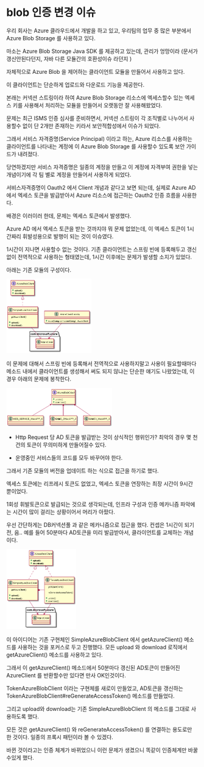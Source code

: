 # blob 인증 변경 이슈

우리 회사는 Azure 클라우드에서 개발을 하고 있고, 우리팀의 업무 중 많은 부분에서 Azure Blob Storage 를 사용하고 있다.

마소는 Azure Blob Storage Java SDK 를 제공하고 있는데, 관리가 엉망이라 (문서가 갱신안된다던지, 자바 다른 모듈간의 호환성이슈 라던지 ) 

자체적으로 Azure Blob 을 제어하는 클라이언트 모듈을 만들어서 사용하고 있다.

이 클라이언트는 단순하게 업로드와 다운로드 기능을 제공한다. 

본래는 커넥션 스트링이라 하여 Azure Blob Storage 리소스에 엑세스할수 있는 엑세스 키를 사용해서 처리하는 모듈을 만들어서 오랫동안 잘 사용해왔었다.

문제는 최근 ISMS 인증 심사를 준비하면서, 커넥션 스트링이 각 조직별로 나누어서 사용할수 없이 단 2개만 존재하는 키라서 보안적합성에서 이슈가 되었다.

그래서 서비스 자격증명(Service Principal) 이라고 하는, Azure 리소스를 사용하는 클라이언트를 나타내는 계정에 이 Azure Blob Storage 를 사용할수 있도록 보안 가이드가 내려졌다.

당연하겠지만 서비스 자격증명은 일종의 계정을 만들고 이 계정에 자격부여 권한을 넣는 개념이기에 각 팀 별로 계정을 만들어서 사용하게 되었다.

서비스자격증명이 Oauth2 에서 Client 개념과 같다고 보면 되는데, 실제로 Azure AD 에서 엑세스 토큰을 발급받아서 Azure 리소스에 접근하는 Oauth2 인증 흐름을 사용한다.

배경은 이러이러 한데, 문제는 엑세스 토큰에서 발생했다.

Azure AD 에서 엑세스 토큰을 받는 것까지야 뭐 문제 없었는데, 이 엑세스 토큰이 1시간짜리 휘발성용으로 발행이 되는 것이 이슈였다. 

1시간이 지나면 사용할수 없는 것이다. 기존 클라이언트는 스프링 빈에 등록해두고 갱신 없이 전역적으로 사용하는 형태였는데, 1시간 이후에는 문제가 발생할 소지가 있었다.


아래는 기존 모듈의 구성이다.

 ![](images/7e628e89.png)
 
 
이 문제에 대해서 스프링 빈에 등록해서 전역적으로 사용하지말고 사용이 필요할때마다 메소드 내에서 클라이언트를 생성해서 써도 되지 않냐는 단순한 얘기도 나왔었는데, 이 경우 아래의 문제에 봉착한다.

![](images/f97ddab7.png)
 
 - Http Request 당 AD 토큰을 발급받는 것이 상식적인 행위인가? 최악의 경우 몇 천건의 토큰이 무의미하게 만들어질수 있다.
 
 - 운영중인 서비스들의 코드를 모두 바꾸어야 한다.
 
그래서 기존 모듈의 버전을 업데이트 하는 식으로 접근을 하기로 했다.


 
 엑세스 토큰에는 리프레시 토큰도 없었고, 엑세스 토큰을 연장하는 최장 시간이 9시간 뿐이었다.

1회성 휘발토큰으로 발급되는 것으로 생각되는데, 인프라 구성과 인증 메카니즘 파악에는 시간이 많이 걸리는 상황이어서 머리가 아팠다.

우선 간단하게는 DB커넥션풀 과 같은 메카니즘으로 접근을 했다. 컨셉은 1시간이 되기 전, 음.. 예를 들어 50분마다 AD토큰을 미리 발급받아서, 클라이언트를 교체하는 개념이다.

![](images/240bd76f.png)

이 아이디어는 기존 구현체인 SimpleAzureBlobClient  에서 getAzureClient() 메소드를 사용하는 것을 포커스로 두고 진행했다. 모든 upload 와 download 로직에서 getAzureClient() 메소드를 사용하고 있다.

그래서 이 getAzureClient() 메소드에서 50분마다 갱신된 AD토큰이 만들어진 AzureClient 를 반환할수만 있다면 만사 OK인것이다. 

 
TokenAzureBlobClient 이라는 구현체를 새로이 만들었고, AD토큰을 갱신하는  TokenAzureBlobClient#reGenerateAccessToken() 메소드를 만들었다.

그리고 upload와 download는 기존 SimpleAzureBlobClient 의 메소드를 그대로 사용하도록 했다.

모든 것은 getAzureClient() 와 reGenerateAccessToken() 를 연결하는 용도로만 한 것이다. 일종의 프록시 패턴이라 볼 수 있겠다.

바뀐 것이라고는 인증 체계가 바뀌었으니 이런 문제가 생겼으니 똑같이 인증체계만 바꿀수있게 했다.
 
